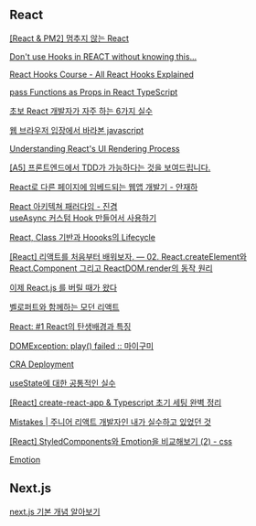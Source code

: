 

## React

[[React & PM2] 멈추지 않는 React](https://www.youtube.com/watch?v=3yBL5F63wrs&list=PLiLLi47PCMPjvVIba_5Tzl--QqblJkpnZ&index=21&ab_channel=%EC%A0%9C%EC%9E%84%EC%93%B0Dev)
<br/>

[Don't use Hooks in REACT without knowing this...](https://www.youtube.com/watch?v=NZEUDJvpQMM&list=PLiLLi47PCMPjvVIba_5Tzl--QqblJkpnZ&index=47&ab_channel=SonnySangha)
<br/>

[React Hooks Course - All React Hooks Explained](https://www.youtube.com/watch?v=LlvBzyy-558&list=PLiLLi47PCMPjvVIba_5Tzl--QqblJkpnZ&index=52&ab_channel=PedroTech)
<br/>

[pass Functions as Props in React TypeScript](https://bobbyhadz.com/blog/react-typescript-pass-function-as-prop)
<br/>

[초보 React 개발자가 자주 하는 6가지 실수](https://www.youtube.com/watch?v=KxHOHg5raQ4&list=PLiLLi47PCMPjvVIba_5Tzl--QqblJkpnZ&index=127&ab_channel=%EC%BD%94%EB%94%A9%EC%95%99%EB%A7%88)
<br/>

[웹 브라우저 입장에서 바라본 javascript](https://www.youtube.com/watch?v=bea6-UtoP-g&list=PLiLLi47PCMPjvVIba_5Tzl--QqblJkpnZ&index=130&ab_channel=%EB%91%90%EC%9B%90%EC%9D%B4Doowonee)
<br/>

[Understanding React's UI Rendering Process](https://www.youtube.com/watch?v=i793Qm6kv3U&list=PLiLLi47PCMPjvVIba_5Tzl--QqblJkpnZ&index=131&ab_channel=CrossComm%2CInc.)
<br/>

[[A5] 프론트엔드에서 TDD가 가능하다는 것을 보여드립니다.](https://www.youtube.com/watch?v=L1dtkLeIz-M&list=PLiLLi47PCMPjvVIba_5Tzl--QqblJkpnZ&index=139&ab_channel=FEConfKorea)
<br/>

[React로 다른 페이지에 임베드되는 웹앱 개발기 - 안재하](https://www.youtube.com/watch?v=AnXU3cG2giw&list=PLiLLi47PCMPjvVIba_5Tzl--QqblJkpnZ&index=158&ab_channel=DongwooGim)
<br/>

[React 아키텍쳐 패러다임 - 진겸](https://www.youtube.com/watch?v=NvzSWrOIvVw&list=PLiLLi47PCMPjvVIba_5Tzl--QqblJkpnZ&index=161&ab_channel=DongwooGim)
<br/>
[useAsync 커스텀 Hook 만들어서 사용하기](https://react.vlpt.us/integrate-api/03-useAsync.html)
<br/>

[React, Class 기반과 Hoooks의 Lifecycle](https://ssangq.netlify.app/posts/react-lifecycle)
<br/>

[[React] 리액트를 처음부터 배워보자. — 02. React.createElement와 React.Component 그리고 ReactDOM.render의 동작 원리](https://medium.com/react-native-seoul/react-%EB%A6%AC%EC%95%A1%ED%8A%B8%EB%A5%BC-%EC%B2%98%EC%9D%8C%EB%B6%80%ED%84%B0-%EB%B0%B0%EC%9B%8C%EB%B3%B4%EC%9E%90-02-react-createelement%EC%99%80-react-component-%EA%B7%B8%EB%A6%AC%EA%B3%A0-reactdom-render%EC%9D%98-%EB%8F%99%EC%9E%91-%EC%9B%90%EB%A6%AC-41bf8c6d3764)
<br/>

[이제 React.js 를 버릴 때가 왔다](https://seokjun.kim/time-to-stop-react/)
<br/>

[벨로퍼트와 함께하는 모던 리액트](https://react.vlpt.us/)
<br/>

[React: #1 React의 탄생배경과 특징](https://medium.com/@RianCommunity/react%EC%9D%98-%ED%83%84%EC%83%9D%EB%B0%B0%EA%B2%BD%EA%B3%BC-%ED%8A%B9%EC%A7%95-4190d47a28f)
<br/>

[DOMException: play() failed  :: 마이구미](https://mygumi.tistory.com/333)
<br/>

[CRA Deployment](https://create-react-app.dev/docs/deployment/#static-server)
<br/>

[useState에 대한 공통적인 실수](https://sangcho.tistory.com/entry/Commons-Mistakes-with-React-useState)

[[React] create-react-app & Typescript 초기 세팅 완벽 정리](https://velog.io/@junghyeonsu/React-create-react-app-Typescript-%EC%B4%88%EA%B8%B0-%EC%84%B8%ED%8C%85-%EC%99%84%EB%B2%BD-%EC%A0%95%EB%A6%AC)

[Mistakes | 주니어 리액트 개발자인 내가 실수하고 있었던 것](https://velog.io/@edie_ko/Mistakes-%EC%A3%BC%EB%8B%88%EC%96%B4-%EB%A6%AC%EC%95%A1%ED%8A%B8-%EA%B0%9C%EB%B0%9C%EC%9E%90%EC%9D%B8-%EB%82%B4%EA%B0%80-%EC%8B%A4%EC%88%98%ED%95%98%EA%B3%A0-%EC%9E%88%EC%97%88%EB%8D%98-%EA%B2%83)

[[React] StyledComponents와 Emotion을 비교해보기 (2) - css](https://jforj.tistory.com/236)

[Emotion](https://emotion.sh/docs/typescript)

[]()

[]()

[]()

[]()

[]()

[]()

[]()

[]()

[]()

[]()

[]()

## Next.js

[next.js 기본 개념 알아보기](https://kyounghwan01.github.io/blog/React/next/basic/#next-js%E1%84%80%E1%85%A1-%E1%84%8C%E1%85%A6%E1%84%80%E1%85%A9%E1%86%BC%E1%84%92%E1%85%A1%E1%84%82%E1%85%B3%E1%86%AB-%E1%84%8C%E1%85%AE%E1%84%8B%E1%85%AD-%E1%84%80%E1%85%B5%E1%84%82%E1%85%B3%E1%86%BC)
<br/>
[]()
<br/>

[]()
<br/>
[]()
<br/>

[]()
<br/>
[]()
<br/>

[]()
<br/>

